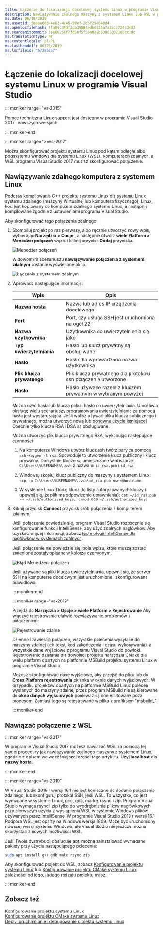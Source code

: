```yaml
---
title: Łączenie do lokalizacji docelowej systemu Linux w programie Visual Studio
description: Nawiązywanie zdalnego maszyny z systemem Linux lub WSL w programie Visual Studio C++ projektu.
ms.date: 06/19/2019
ms.assetid: 5eeaa683-4e63-4c46-99ef-2d5f294040d4
ms.openlocfilehash: 7fa09c49df3da39084edb6735a7a2ccc724c34d3
ms.sourcegitcommit: 3ae8025df7fd50f5f56a0a2b5396533218bcc7dc
ms.translationtype: MT
ms.contentlocale: pl-PL
ms.lasthandoff: 06/20/2019
ms.locfileid: "67285257"
---
```

# <a name="connect-to-your-target-linux-system-in-visual-studio"></a>Łączenie do lokalizacji docelowej systemu Linux w programie Visual Studio

::: moniker range="vs-2015"

Pomoc techniczna Linux support jest dostępne w programie Visual Studio 2017 i nowszych wersjach.

::: moniker-end

::: moniker range=">=vs-2017"

Można skonfigurować projektu systemu Linux pod kątem odległe albo podsystemu Windows dla systemu Linux (WSL). Komputerach zdalnych, a WSL programu Visual Studio 2017 musisz skonfigurować połączenie. 

## <a name="connect-to-a-remote-linux-computer"></a>Nawiązywanie zdalnego komputera z systemem Linux

Podczas kompilowania C++ projektu systemu Linux dla systemu Linux systemu zdalnego (maszyny Wirtualnej lub komputera fizycznego), Linux, kod jest kopiowany do komputera zdalnego systemu Linux, a następnie kompilowane zgodnie z ustawieniami programu Visual Studio.

Aby skonfigurować tego połączenia zdalnego:

1. Skompiluj projekt po raz pierwszy, albo ręcznie utworzyć nowy wpis, wybierając **Narzędzia > Opcje** , a następnie otwórz **wiele Platform > Menedżer połączeń** węzła i kliknij przycisk **Dodaj** przycisku.

   ![Menedżer połączeń](media/settings_connectionmanager.png)

   W dowolnym scenariuszu **nawiązywanie połączenia z systemem zdalnym** zostanie wyświetlone okno.

   ![Łączenie z systemem zdalnym](media/connect.png)

1. Wprowadź następujące informacje:

   | Wpis | Opis
   | ----- | ---
   | **Nazwa hosta**           | Nazwa lub adres IP urządzenia docelowego
   | **Port**                | Port, czy usługa SSH jest uruchomiona na ogół 22
   | **Nazwa użytkownika**           | Użytkownika do uwierzytelnienia się jako
   | **Typ uwierzytelniania** | Hasło lub klucz prywatny są obsługiwane
   | **Hasło**            | Hasło dla wprowadzona nazwa użytkownika
   | **Plik klucza prywatnego**    | Plik klucza prywatnego dla protokołu ssh połączenie utworzone
   | **Hasło**          | Hasło używane razem z kluczem prywatnym w wybranym powyżej

   Można użyć hasła lub klucza pliku i hasło do uwierzytelniania. Umożliwia obsługę wielu scenariuszy programowania uwierzytelnianie za pomocą hasła jest wystarczająca. Jeśli wolisz używać pliku klucza publicznego i prywatnego, można utworzyć nową lub [ponowne użycie istniejącej](https://security.stackexchange.com/questions/10203/reusing-private-public-keys). Obecnie tylko klucze RSA i DSA są obsługiwane. 
   
   Można utworzyć plik klucza prywatnego RSA, wykonując następujące czynności:

    1. Na komputerze Windows utwórz klucz ssh twórz pary za pomocą `ssh-keygen -t rsa`. Spowoduje to utworzenie klucz publiczny i klucz prywatny. Domyślnie klucze są umieszczane w obszarze `C:\Users\%USERNAME%\.ssh` z nazwami `id_rsa.pub` i `id_rsa`.

    1. Windows, skopiuj klucz publiczny do maszyny z systemem Linux: `scp -p C:\Users\%USERNAME%\.ssh\id_rsa.pub user@hostname`.

    1. W systemie Linux Dodaj klucz do listy autoryzowanych kluczy (i upewnij się, że plik ma odpowiednie uprawnienia): `cat ~/id_rsa.pub >> ~/.ssh/authorized_keys; chmod 600 ~/.ssh/authorized_keys`

1. Kliknij przycisk **Connect** przycisk prób połączenia z komputerem zdalnym. 

   Jeśli połączenie powiedzie się, program Visual Studio rozpocznie się konfigurowanie funkcji IntelliSense, aby użyć zdalnych nagłówków. Aby uzyskać więcej informacji, zobacz [technologii IntelliSense dla nagłówków w systemach zdalnych](configure-a-linux-project.md#remote_intellisense).

   Jeśli połączenie nie powiedzie się, pola wpisu, które muszą zostać zmienione zostały opisane w kolorze czerwonym.

   ![Błąd Menedżera połączeń](media/settings_connectionmanagererror.png)

   Jeśli używane są pliki klucza uwierzytelniania, upewnij się, że serwer SSH na komputerze docelowym jest uruchomione i skonfigurowane prawidłowo.

   ::: moniker-end

   ::: moniker range="vs-2019"

   Przejdź do **Narzędzia > Opcje > wiele Platform > Rejestrowanie** Aby włączyć rejestrowanie ułatwić rozwiązywanie problemów z połączeniem:

   ![Rejestrowanie zdalne](media/remote-logging-vs2019.png)

   Dzienniki zawierają połączeń, wszystkie polecenia wysyłane do maszyny zdalnej (ich tekst, kod zakończenia i czasu wykonywania), a wszystkie dane wyjściowe z programu Visual Studio do powłoki. Rejestrowanie działania dla dowolnej projektu narzędzia CMake dla wielu platform opartych na platformie MSBuild projektu systemu Linux w programie Visual Studio.

   Możesz skonfigurować dane wyjściowe, aby przejść do pliku lub do **Cross Platform rejestrowania** okienka w oknie danych wyjściowych. W przypadku projektów opartych na platformie MSBuild Linux poleceń wysłanych do maszyny zdalnej przez program MSBuild nie są kierowane do **okno danych wyjściowych** ponieważ są one emitowany poza procesem. Zamiast tego są rejestrowane w pliku z prefiksem "msbuild_".

   ::: moniker-end

## <a name="connect-to-wsl"></a>Nawiązać połączenie z WSL

::: moniker range="vs-2017"

W programie Visual Studio 2017 możesz nawiązać WSL za pomocą tej samej procedury jak nawiązywanie zdalnego maszyny z systemem Linux, zgodnie z opisem we wcześniejszej części tego artykułu. Użyj **localhost** dla **nazwy hosta**.

::: moniker-end

::: moniker range="vs-2019"

W Visual Studio 2019 r wersji 16.1 nie jest konieczne do dodania połączenia zdalnego, lub skonfiguruj protokół SSH, jeśli WSL. To wszystko, co jest wymagane w systemie Linux, gcc, gdb, markę, rsync i zip. Program Visual Studio wymaga rsync i zip tylko do wyodrębnienia plików nagłówkowych przy pierwszym użyciu z wystąpienia WSL w systemie Windows plików używanych przez IntelliSense. W programie Visual Studio 2019 r wersji 16.1 Podpora WSL jest oparty na Windows wersja 1809. Może być uruchomiony nowszej wersji systemu Windows, ale Visual Studio nie jeszcze można skorzystać z nowych możliwości WSL.

Jeśli Twoja dystrybucji obsługuje apt, można zainstalować wymagane pakiety przy użyciu następującego polecenia:

```bash
sudo apt install g++ gdb make rsync zip
```

Aby skonfigurować projekt do WSL, zobacz [Konfigurowanie projektu systemu Linux](configure-a-linux-project.md) lub [Konfigurowanie projektu CMake systemu Linux](cmake-linux-project.md) zależności od tego, jakiego rodzaju projektu masz.

::: moniker-end

## <a name="see-also"></a>Zobacz też

[Konfigurowanie projektu systemu Linux](configure-a-linux-project.md)<br />
[Konfigurowanie projektu CMake systemu Linux](cmake-linux-project.md)<br />
[Deply, uruchamianie i debugowanie projektu systemu Linux](deploy-run-and-debug-your-linux-project.md)<br />





